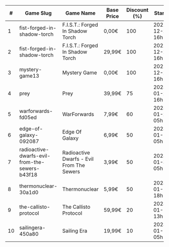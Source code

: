|#|Game Slug|Game Name|Base Price|Discount (%)|Starts|Ends|
|---|---|---|---|---|---|---|
|1|fist-forged-in-shadow-torch|F.I.S.T.: Forged In Shadow Torch|0,00€|100|2022-12-26 16h|2022-12-27 16h|
|2|fist-forged-in-shadow-torch|F.I.S.T.: Forged In Shadow Torch|29,99€|100|2022-12-26 16h|2022-12-27 16h|
|3|mystery-game13|Mystery Game|0,00€|100|2022-12-27 16h|2022-12-28 16h|
|4|prey|Prey|39,99€|75|2023-01-24 16h|2023-01-31 16h|
|5|warforwards-fd05ed|WarForwards|7,99€|60|2023-01-24 05h|2023-01-31 05h|
|6|edge-of-galaxy-092087|Edge Of Galaxy|6,99€|50|2023-01-10 05h|2023-01-17 05h|
|7|radioactive-dwarfs-evil-from-the-sewers-b43f18|Radioactive Dwarfs - Evil From The Sewers|3,99€|50|2023-01-31 05h|2023-02-07 05h|
|8|thermonuclear-30a1d0|Thermonuclear|5,99€|50|2023-01-17 18h|2023-01-24 18h|
|9|the-callisto-protocol|The Callisto Protocol|59,99€|20|2023-01-12 13h|2023-01-19 13h|
|10|sailingera-450a80|Sailing Era|19,99€|10|2023-01-12 05h|2023-01-19 05h|
